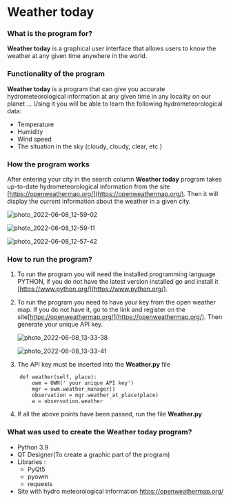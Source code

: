 # Weather today 

### What is the program for?

**Weather today** is a graphical user interface that allows 
users to know the weather at any given time anywhere in 
the world.

### Functionality of the program

**Weather today** is a program that can give you 
accurate hydrometeorological information at any 
given time in any locality on our planet ... 
Using it you will be able to learn the following 
hydrometeorological data:
- Temperature
- Humidity
- Wind speed
- The situation in the sky (cloudy, cloudy, clear, etc.)

### How the program works

After entering your city in the search column
**Weather today** program takes up-to-date hydrometeorological
information from the site [https://openweathermap.org/](https://openweathermap.org/).
Then it will display the current information about the weather 
in a given city.

![photo_2022-06-08_12-59-02](https://user-images.githubusercontent.com/106494942/172617976-273eb9f2-7a5d-4e74-a473-b9fcee33476c.jpg)

![photo_2022-06-08_12-59-11](https://user-images.githubusercontent.com/106494942/172618598-9a44d419-3b66-4cb4-b905-0ed56df1035a.jpg)

![photo_2022-06-08_12-57-42](https://user-images.githubusercontent.com/106494942/172618667-4306bb0c-bf90-47c5-ad71-28e243928b50.jpg)

### How to run the program?

1. To run the program you will need the installed programming 
    language PYTHON, if you do not have the latest version installed 
    go and install it [https://www.python.org/](https://www.python.org/).

2. To run the program you need to have your key from the open weather map.
   If you do not have it, go to the link and register 
   on the site[https://openweathermap.org/](https://openweathermap.org/).
   Then generate your unique API key.

   ![photo_2022-06-08_13-33-38](https://user-images.githubusercontent.com/106494942/172618724-62d48d9a-9915-46c8-b8e9-fbc186f8b358.jpg)

   ![photo_2022-06-08_13-33-41](https://user-images.githubusercontent.com/106494942/172618772-e04c1d85-eab5-45e9-81be-0d144bfc99da.jpg)

3. The API key must be inserted into the **Weather.py** file
```
    def weather(self, place):
        owm = OWM(' your unique API key') 
        mgr = owm.weather_manager()
        observation = mgr.weather_at_place(place)
        w = observation.weather
```
4. If all the above points have been passed, run the file **Weather.py**

### What was used to create the Weather today program?

- Python 3.9
- QT Designer(To create a graphic part of the program)
- Libraries :
    - PyQt5
    - pyowm
    - requests
- Site with hydro meteorological information https://openweathermap.org/
 
